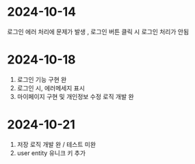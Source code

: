 # 2024-10-14
로그인 에러 처리에 문제가 발생 , 로그인 버튼 클릭 시 로그인 처리가 안됨

# 2024-10-18
1. 로그인 기능 구현 완
2. 로그인 시, 에러메세지 표시
3. 마이페이지 구현 및 개인정보 수정 로직 개발 완

# 2024-10-21
1. 저장 로직 개발 완 / 테스트 미완
2. user entity 유니크 키 추가
